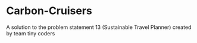 # Carbon-Cruisers
A solution to the problem statement 13 (Sustainable Travel Planner) created by team tiny coders
